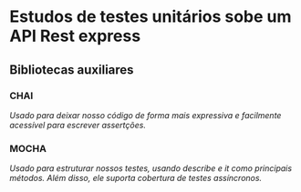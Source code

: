 # Estudos de testes unitários sobe um API Rest express

## Bibliotecas auxiliares

### CHAI
*Usado para deixar nosso código de forma mais expressiva e facilmente acessível para escrever assertções.*

### MOCHA
*Usado para estruturar nossos testes, usando describe e it como principais métodos. Além disso, ele suporta cobertura de testes assíncronos.*

